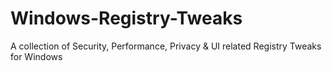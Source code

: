 # Windows-Registry-Tweaks
A collection of Security, Performance, Privacy &amp; UI related Registry Tweaks for Windows
